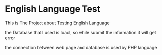 # English Language Test
This is The Project about Testing English Language

the Database that I used is loacl, so while submit the information it will get error

the connection between web page and database is used by PHP language
